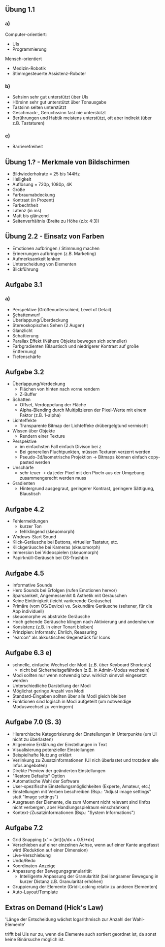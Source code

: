 ## Übung 1.1

### a)

Computer-orientiert:
- UIs
- Programmierung

Mensch-orientiert
- Medizin-Robotik
- Stimmgesteuerte Assistenz-Roboter

### b)

- Sehsinn sehr gut unterstützt über UIs
- Hörsinn sehr gut unterstützt über Tonausgabe
- Tastsinn selten unterstützt
- Geschmack-, Geruchssinn fast nie unterstützt
- Berührungen und Habtik meistens unterstützt, oft aber indirekt (über z.B. Tastaturen)

### c)

- Barrierefreiheit

## Übung 1.? - Merkmale von Bildschirmen

- Bildwiederholrate = 25 bis 144Hz
- Helligkeit
- Auflösung = 720p, 1080p, 4K
- Größe
- Farbraumabdeckung
- Kontrast (in Prozent)
- Farbechtheit
- Latenz (in ms)
- Matt bis glänzend
- Seitenverhältnis (Breite zu Höhe (z.b: 4:3))

## Übung 2.2 - Einsatz von Farben

- Emotionen aufbringen / Stimmung machen
- Erinerrungen aufbringen (z.B. Marketing)
- Aufmerksamkeit lenken
- Unterscheidung von Elementen
- Blickführung

## Aufgabe 3.1

### a)

- Perspektive (Größenunterschied, Level of Detail)
- Schattenwurf
- Überlappung/Überdeckung
- Stereoskopisches Sehen (2 Augen)
- Glanzlicht
- Schattierung
- Parallax Effekt (Nähere Objekte bewegen sich schneller)
- Farbgradienten (Blaustisch und niedrigerer Kontrast auf große Entfernung)
- Tiefenschärfe

## Aufgabe 3.2

- Überlappung/Verdeckung
  - Flächen von hinten nach vorne rendern
  - Z-Buffer
- Schatten
  - Offset, Verdoppelung der Fläche
  - Alpha-Blending durch Multiplizieren der Pixel-Werte mit einem Faktor (z.B. 1-alpha)
- Lichteffekte
  - Transparente Bitmap der Lichteffeke drübergelgtund vermischt
- Wissen über Objekte
  - Rendern einer Texture
- Perspektive
  - im einfachsten Fall einfach Divison bei z
  - Bei generellen Fluchtpunkten, müssen Texturen verzerrt werden
  - Pseudo-3d/isometrische Projektion -> Bitmaps können einfach copy-pasted werden
- Unschärfe
  - sehr teuer -> da jeder Pixel mit den Pixeln aus der Umgebung zusammengerecht werden muss
- Gradienten
  - Hintergrund ausgegraut, geringerer Kontrast, geringere Sättigung, Blaustisch

## Aufgabe 4.2

- Fehlermeldungen
  - kurzer Ton
  - fehlklingend (skeuomorph)
- Wndows-Start Sound
- Klick-Geräusche bei Buttons, virtueller Tastatur, etc.
- Klickgeräusche bei Kameras (skeuomorph)
- Immersion bei Videospielen (skeuomorph)
- Papirknüll-Geräusch bei OS-Trashbin

## Aufgabe 4.5

- Informative Sounds
- Hero Sounds bei Erfolgen (rufen Emotionen hervor)
- Sparsamkeit, Angemessenhit & Ästhetik mit Geräuschen
- Keine Eintönigkeit (leicht variierende Geräusche)
- Primäre (vom OS/Device) vs. Sekundäre Geräusche (seltener, für die App individuell)
- skeuomorphe vs abstrakte Geräusche
- Hoch gehende Geräusche klingen nach Aktivierung und andersherum
- Konsistenz (z.B. in einer Tonart bleiben)
- Prinzipien: Informativ, Ehrlich, Reassuring
- "earcon" als akkustisches Gegenstück für Icons

## Aufgabe 6.3 e)

- schnelle, einfache Wechsel der Modi (z.B. über Keyboard Shortcuts)
  - nicht bei Sicherheitsgefährden (z.B. in Admin-Modus wechseln)
- Modi sollten nur wenn notwendig bzw. wirklich sinnvoll eingesetzt werden
- Unterschiedliche Darstellung der Modi
- Möglichst geringe Anzahl von Modi
- Standard-Eingaben sollten über alle Modi gleich bleiben
- Funktionen sind logisch in Modi aufgeteilt (um notwendige Moduswechsel zu verringern)

## Aufgabe 7.0 (S. 3)

- Hierarchische Kategorisierung der Einstellungen in Unterpunkte (um UI nicht zu überlasten)
- Allgemeine Erklärung der Einstellungen in Text
- Visualisierung potenzieller Einstellungen
- Beispielhafte Nutzung erklärt
- Verlinkung zu Zusatzinformationen (UI nich überlastet und trotzdem alle Infos angeboten)
- Direkte Preview der geänderten Einstellungen
- "Restore Defaults" Option
- Automatische Wahl der Software
- User-spezifische Einstellungsmöglichkeiten (Experte, Amateur, etc.)
- Einstellungen mit Verben beschreiben (Bsp.: "Adjust image settings" statt "Image settings")
- Ausgrauen der Elemente, die zum Moment nicht relevant sind (Infos nicht verbergen, aber Handlungsspielraum einschränken)
- Kontext-/Zusatzinformationen (Bsp.: "System Informations")

## Aufgabe 7.2

- Grid Snapping (x' = (int)(x/dx + 0.5)*dx)
- Verschieben auf einer einzelnen Achse, wenn auf einer Kante angefasst wird (Reduktion auf einer Dimension)
- Live-Verschiebung
- Undo/Redo
- Koordinaten-Anzeige
- Anpassung der Bewegungsgranularität
  - Intelligente Anpassung der Granularität (bei langsamer Bewegung in kurzer Distanz z.B. Granularität erhöhen)
- Gruppierung der Elemente (Grid-Locking relativ zu anderen Elementen)
- Auto-Layout/Template

## Extras on Demand (Hick's Law)

'Länge der Entscheidung wächst logarithmisch zur Anzahl der Wahl-Elemente'

trifft bei UIs nur zu, wenn die Elemente auch sortiert geordnet ist, da sonst keine Binärsuche möglich ist.

